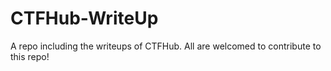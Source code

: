 # CTFHub-WriteUp
A repo including the writeups of CTFHub. All are welcomed to contribute to this repo!
